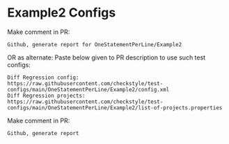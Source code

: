 # Example2 Configs
Make comment in PR:
```
Github, generate report for OneStatementPerLine/Example2
```
OR as alternate:
Paste below given to PR description to use such test configs:
```
Diff Regression config: https://raw.githubusercontent.com/checkstyle/test-configs/main/OneStatementPerLine/Example2/config.xml
Diff Regression projects: https://raw.githubusercontent.com/checkstyle/test-configs/main/OneStatementPerLine/Example2/list-of-projects.properties
```
Make comment in PR:
```
Github, generate report
```
